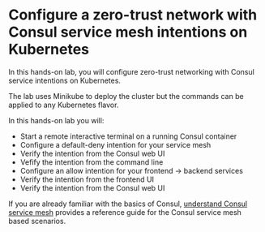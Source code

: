 # Configure a zero-trust network with Consul service mesh intentions on Kubernetes

In this hands-on lab, you will configure zero-trust networking with Consul service intentions on Kubernetes.

The lab uses Minikube to deploy the cluster but the commands can be applied to any Kubernetes flavor.

In this hands-on lab you will:

- Start a remote interactive terminal on a running Consul container
- Configure a default-deny intention for your service mesh
- Verify the intention from the Consul web UI
- Vefify the intention from the command line
- Configure an allow intention for your frontend -> backend services
- Verify the intention from the frontend UI
- Verify the intention from the Consul web UI

If you are already familiar with the basics of Consul, [understand Consul service mesh](https://learn.hashicorp.com/consul/gs-consul-service-mesh/understand-consul-service-mesh) provides a reference guide for the Consul service mesh based scenarios.

